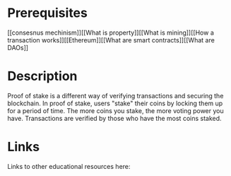 # Prerequisites
[[consesnus mechinism]][[What is property]][[What is mining]][[How a transaction works]][[Ethereum]][[What are smart contracts]][[What are DAOs]]

# Description
  
Proof of stake is a different way of verifying transactions and securing the blockchain. In proof of stake, users "stake" their coins by locking them up for a period of time. The more coins you stake, the more voting power you have. Transactions are verified by those who have the most coins staked.

# Links
Links to other educational resources here:
